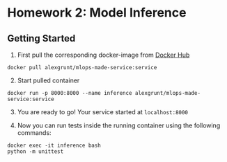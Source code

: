 # Homework 2: Model Inference

## Getting Started

1. First pull the corresponding docker-image from [Docker Hub](https://hub.docker.com/r/alexgrunt/mlops-made-service/tags)
```
docker pull alexgrunt/mlops-made-service:service
```

2. Start pulled container
```
docker run -p 8000:8000 --name inference alexgrunt/mlops-made-service:service
```

3. You are ready to go! Your service started at `localhost:8000`

4. Now you can run tests inside the running container using the following commands:
```
docker exec -it inference bash
python -m unittest
```